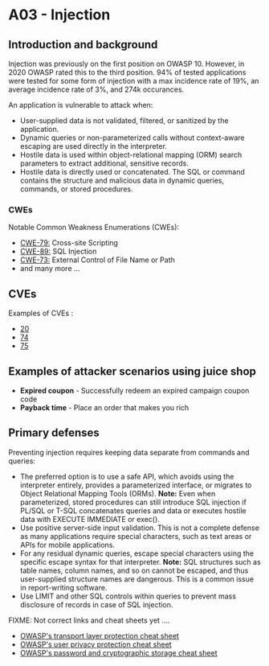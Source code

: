 # A03 - Injection

## Introduction and background

Injection was previously on the first position on OWASP 10. However, in 2020
OWASP rated this to the third position. 94% of tested applications were tested
for some form of injection with a max incidence rate of 19%, an average
incidence rate of 3%, and 274k occurances.

An application is vulnerable to attack when:

- User-supplied data is not validated, filtered, or sanitized by the application.
- Dynamic queries or non-parameterized calls without context-aware
escaping are used directly in the interpreter.
- Hostile data is used within object-relational mapping (ORM) search
parameters to extract additional, sensitive records.
- Hostile data is directly used or concatenated. The SQL or command contains
the structure and malicious data in dynamic queries, commands,
or stored procedures.

### CWEs

Notable Common Weakness Enumerations (CWEs):

- [CWE-79:](https://cwe.mitre.org/data/definitions/79.html)
Cross-site Scripting
- [CWE-89:](https://cwe.mitre.org/data/definitions/89.html)
SQL Injection
- [CWE-73:](https://cwe.mitre.org/data/definitions/73.html)
External Control of File Name or Path
- and many more ...

## CVEs

Examples of CVEs :

- [20](https://www.opencve.io/cve?cwe=CWE-20)
- [74](https://www.opencve.io/cve?cwe=CWE-74)
- [75](https://www.opencve.io/cve?cwe=CWE-75)

## Examples of attacker scenarios using juice shop

- **Expired coupon** - Successfully redeem an expired campaign coupon code
- **Payback time** - Place an order that makes you rich

## Primary defenses

Preventing injection requires keeping data separate from commands and queries:

- The preferred option is to use a safe API, which avoids using the interpreter
entirely, provides a parameterized interface, or migrates to Object Relational
Mapping Tools (ORMs). **Note:** Even when parameterized, stored procedures can
still introduce SQL injection if PL/SQL or T-SQL concatenates queries and data
or executes hostile data with EXECUTE IMMEDIATE or exec().
- Use positive server-side input validation. This is not a complete defense as
many applications require special characters, such as text areas or APIs for
mobile applications.
- For any residual dynamic queries, escape special characters using the specific
escape syntax for that interpreter. **Note:** SQL structures such as table
names, column names, and so on cannot be escaped, and thus user-supplied
structure names are dangerous. This is a common issue in report-writing
software.
- Use LIMIT and other SQL controls within queries to prevent mass disclosure
of records in case of SQL injection.

FIXME: Not correct links and cheat sheets yet ....

- [OWASP's transport layer protection cheat sheet](https://cheatsheetseries.owasp.org/cheatsheets/Transport_Layer_Protection_Cheat_Sheet.html)
- [OWASP's user privacy protection cheat sheet](https://cheatsheetseries.owasp.org/cheatsheets/User_Privacy_Protection_Cheat_Sheet.html)
- [OWASP's password and cryptographic storage cheat sheet](https://cheatsheetseries.owasp.org/cheatsheets/Password_Storage_Cheat_Sheet.html)
